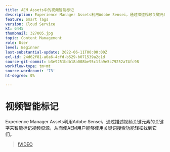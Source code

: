 ```yaml
---
title: AEM Assets中的视频智能标记
description: Experience Manager Assets利用Adobe Sensei，通过描述视频关键元素的关键字来智能标记视频资源，从而使AEM用户能够使用关键词搜索功能轻松找到它们。
feature: Smart Tags
version: Cloud Service
kt: 6445
thumbnail: 327005.jpg
topic: Content Management
role: User
level: Beginner
last-substantial-update: 2022-06-11T00:00:00Z
exl-id: 24d62f81-a6a6-4cfd-b529-b071539a2c1d
source-git-commit: b3e9251bdb18a008be95c1fa9e5c79252a74fc98
workflow-type: tm+mt
source-wordcount: '73'
ht-degree: 0%

---
```


# 视频智能标记

Experience Manager Assets利用Adobe Sensei，通过描述视频关键元素的关键字来智能标记视频资源，从而使AEM用户能够使用关键词搜索功能轻松找到它们。

>[!VIDEO](https://video.tv.adobe.com/v/327005?quality=12&learn=on)
